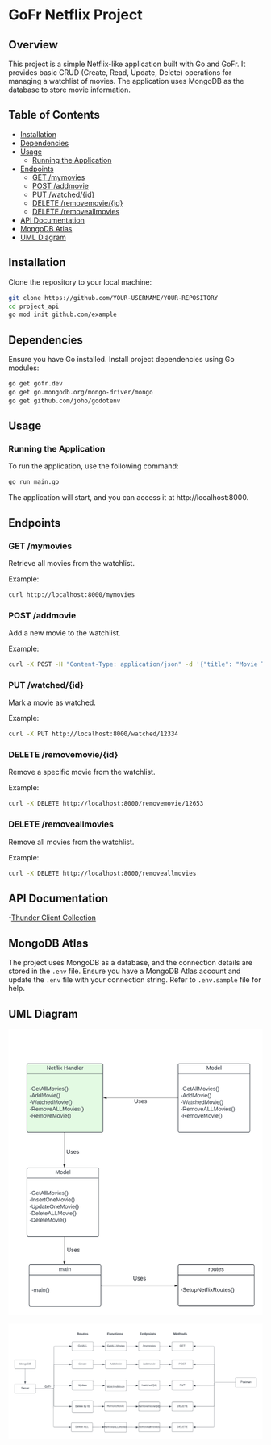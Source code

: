 # GoFr Netflix Project

## Overview

This project is a simple Netflix-like application built with Go and GoFr. It provides basic CRUD (Create, Read, Update, Delete) operations for managing a watchlist of movies. The application uses MongoDB as the database to store movie information.

## Table of Contents

- [Installation](#installation)
- [Dependencies](#dependencies)
- [Usage](#usage)
  - [Running the Application](#running-the-application)
- [Endpoints](#endpoints)
  - [GET /mymovies](#get-mymovies)
  - [POST /addmovie](#post-addmovie)
  - [PUT /watched/{id}](#put-watchedid)
  - [DELETE /removemovie/{id}](#delete-removemovieid)
  - [DELETE /removeallmovies](#delete-removeallmovies)
- [API Documentation](#api-documentation)
- [MongoDB Atlas](#mongodb-atlas)
- [UML Diagram](#uml-diagram)


## Installation

Clone the repository to your local machine:

```bash
git clone https://github.com/YOUR-USERNAME/YOUR-REPOSITORY
cd project_api
go mod init github.com/example

```

## Dependencies
Ensure you have Go installed. Install project dependencies using Go modules:


```bash
go get gofr.dev
go get go.mongodb.org/mongo-driver/mongo
go get github.com/joho/godotenv
```
## Usage

### Running the Application

To run the application, use the following command:

```bash
go run main.go
```
The application will start, and you can access it at http://localhost:8000.

## Endpoints

### GET /mymovies

Retrieve all movies from the watchlist.

Example:

```bash
curl http://localhost:8000/mymovies
```

### POST /addmovie

Add a new movie to the watchlist.

Example:

```bash
curl -X POST -H "Content-Type: application/json" -d '{"title": "Movie Title", "genre": "Action", "watched": false}' http://localhost:8000/addmovie
```
### PUT /watched/{id}

Mark a movie as watched.

Example:

```bash
curl -X PUT http://localhost:8000/watched/12334
```

### DELETE /removemovie/{id}

Remove a specific movie from the watchlist.

Example:

```bash
curl -X DELETE http://localhost:8000/removemovie/12653
```

### DELETE /removeallmovies

Remove all movies from the watchlist.

Example:

```bash
curl -X DELETE http://localhost:8000/removeallmovies
```
## API Documentation

-[Thunder Client Collection](<../../Dhruv Rastogi/Desktop/thunder-collection_netflix_go_project.json>)

## MongoDB Atlas

The project uses MongoDB as a database, and the connection details are stored in the `.env` file. Ensure you have a MongoDB Atlas account and update the `.env` file with your connection string. Refer to `.env.sample` file for help.

## UML Diagram
![Alt text](<UML GO.png>)

![Alt text](<Flow Structure.png>)














